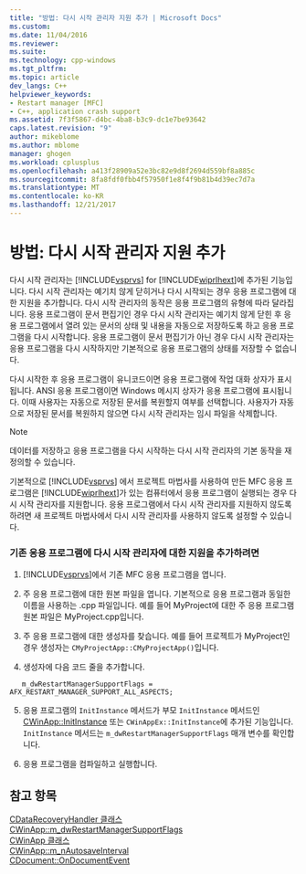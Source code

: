 ```yaml
---
title: "방법: 다시 시작 관리자 지원 추가 | Microsoft Docs"
ms.custom: 
ms.date: 11/04/2016
ms.reviewer: 
ms.suite: 
ms.technology: cpp-windows
ms.tgt_pltfrm: 
ms.topic: article
dev_langs: C++
helpviewer_keywords:
- Restart manager [MFC]
- C++, application crash support
ms.assetid: 7f3f5867-d4bc-4ba8-b3c9-dc1e7be93642
caps.latest.revision: "9"
author: mikeblome
ms.author: mblome
manager: ghogen
ms.workload: cplusplus
ms.openlocfilehash: a413f28909a52e3bc82e9d8f2694d559bf8a885c
ms.sourcegitcommit: 8fa8fdf0fbb4f57950f1e8f4f9b81b4d39ec7d7a
ms.translationtype: MT
ms.contentlocale: ko-KR
ms.lasthandoff: 12/21/2017
---
```

# <a name="how-to-add-restart-manager-support"></a>방법: 다시 시작 관리자 지원 추가
다시 시작 관리자는 [!INCLUDE[vsprvs](../assembler/masm/includes/vsprvs_md.md)] for [!INCLUDE[wiprlhext](../c-runtime-library/reference/includes/wiprlhext_md.md)]에 추가된 기능입니다. 다시 시작 관리자는 예기치 않게 닫히거나 다시 시작되는 경우 응용 프로그램에 대한 지원을 추가합니다. 다시 시작 관리자의 동작은 응용 프로그램의 유형에 따라 달라집니다. 응용 프로그램이 문서 편집기인 경우 다시 시작 관리자는 예기치 않게 닫힌 후 응용 프로그램에서 열려 있는 문서의 상태 및 내용을 자동으로 저장하도록 하고 응용 프로그램을 다시 시작합니다. 응용 프로그램이 문서 편집기가 아닌 경우 다시 시작 관리자는 응용 프로그램을 다시 시작하지만 기본적으로 응용 프로그램의 상태를 저장할 수 없습니다.  
  
 다시 시작한 후 응용 프로그램이 유니코드이면 응용 프로그램에 작업 대화 상자가 표시됩니다. ANSI 응용 프로그램이면 Windows 메시지 상자가 응용 프로그램에 표시됩니다. 이때 사용자는 자동으로 저장된 문서를 복원할지 여부를 선택합니다. 사용자가 자동으로 저장된 문서를 복원하지 않으면 다시 시작 관리자는 임시 파일을 삭제합니다.  
  
> [!NOTE]
>  데이터를 저장하고 응용 프로그램을 다시 시작하는 다시 시작 관리자의 기본 동작을 재정의할 수 있습니다.  
  
 기본적으로 [!INCLUDE[vsprvs](../assembler/masm/includes/vsprvs_md.md)] 에서 프로젝트 마법사를 사용하여 만든 MFC 응용 프로그램은 [!INCLUDE[wiprlhext](../c-runtime-library/reference/includes/wiprlhext_md.md)]가 있는 컴퓨터에서 응용 프로그램이 실행되는 경우 다시 시작 관리자를 지원합니다. 응용 프로그램에서 다시 시작 관리자를 지원하지 않도록 하려면 새 프로젝트 마법사에서 다시 시작 관리자를 사용하지 않도록 설정할 수 있습니다.  
  
### <a name="to-add-support-for-the-restart-manager-to-an-existing-application"></a>기존 응용 프로그램에 다시 시작 관리자에 대한 지원을 추가하려면  
  
1.  [!INCLUDE[vsprvs](../assembler/masm/includes/vsprvs_md.md)]에서 기존 MFC 응용 프로그램을 엽니다.  
  
2.  주 응용 프로그램에 대한 원본 파일을 엽니다. 기본적으로 응용 프로그램과 동일한 이름을 사용하는 .cpp 파일입니다. 예를 들어 MyProject에 대한 주 응용 프로그램 원본 파일은 MyProject.cpp입니다.  
  
3.  주 응용 프로그램에 대한 생성자를 찾습니다. 예를 들어 프로젝트가 MyProject인 경우 생성자는 `CMyProjectApp::CMyProjectApp()`입니다.  
  
4.  생성자에 다음 코드 줄을 추가합니다.  
  
 ```  
    m_dwRestartManagerSupportFlags = AFX_RESTART_MANAGER_SUPPORT_ALL_ASPECTS;  
 ```  
  
5.  응용 프로그램의 `InitInstance` 메서드가 부모 `InitInstance` 메서드인 [CWinApp::InitInstance](../mfc/reference/cwinapp-class.md#initinstance) 또는 `CWinAppEx::InitInstance`에 추가된 기능입니다. `InitInstance` 메서드는 `m_dwRestartManagerSupportFlags` 매개 변수를 확인합니다.  
  
6.  응용 프로그램을 컴파일하고 실행합니다.  
  
## <a name="see-also"></a>참고 항목  
 [CDataRecoveryHandler 클래스](../mfc/reference/cdatarecoveryhandler-class.md)   
 [CWinApp::m_dwRestartManagerSupportFlags](../mfc/reference/cwinapp-class.md#m_dwrestartmanagersupportflags)   
 [CWinApp 클래스](../mfc/reference/cwinapp-class.md)   
 [CWinApp::m_nAutosaveInterval](../mfc/reference/cwinapp-class.md#m_nautosaveinterval)   
 [CDocument::OnDocumentEvent](../mfc/reference/cdocument-class.md#ondocumentevent)


